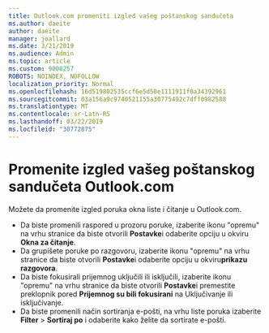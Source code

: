 ```yaml
---
title: Outlook.com promeniti izgled vašeg poštanskog sandučeta
ms.author: daeite
author: daeite
manager: joallard
ms.date: 3/21/2019
ms.audience: Admin
ms.topic: article
ms.custom: 9000257
ROBOTS: NOINDEX, NOFOLLOW
localization_priority: Normal
ms.openlocfilehash: 16d519802535ccf6e5d50e1111911f0a34392961
ms.sourcegitcommit: 03a156a9c9740521155a30775492c7dff0982588
ms.translationtype: MT
ms.contentlocale: sr-Latn-RS
ms.lasthandoff: 03/22/2019
ms.locfileid: "30772875"
---
```

# <a name="change-the-look-of-your-outlookcom-mailbox"></a>Promenite izgled vašeg poštanskog sandučeta Outlook.com

Možete da promenite izgled poruka okna liste i čitanje u Outlook.com.

- Da biste promenili raspored u prozoru poruke, izaberite ikonu "opremu" na vrhu stranice da biste otvorili **Postavke**i odaberite opciju u okviru **Okna za čitanje**.
- Da grupišete poruke po razgovoru, izaberite ikonu "opremu" na vrhu stranice da biste otvorili **Postavke**i odaberite opciju u okviru**prikazu razgovora**.
- Da biste fokusirali prijemnog uključili ili isključili, izaberite ikonu "opremu" na vrhu stranice da biste otvorili **Postavke**i premestite preklopnik pored **Prijemnog su bili fokusirani** na Uključivanje ili isključivanje.
- Da biste promenili način sortiranja e-pošti, na vrhu liste poruka izaberite **Filter** > **Sortiraj po** i odaberite kako želite da sortirate e-pošti.